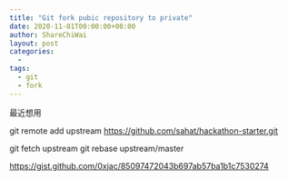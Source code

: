 ```yaml
---
title: "Git fork pubic repository to private"
date: 2020-11-01T00:00:00+08:00
author: ShareChiWai
layout: post
categories:
  -
tags:
  - git
  - fork
---
```

最近想用


git remote add upstream https://github.com/sahat/hackathon-starter.git

  git fetch upstream
  git rebase upstream/master

  https://gist.github.com/0xjac/85097472043b697ab57ba1b1c7530274